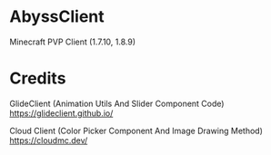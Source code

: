 # AbyssClient
Minecraft PVP Client (1.7.10, 1.8.9)

# Credits

GlideClient (Animation Utils And Slider Component Code)
https://glideclient.github.io/

Cloud Client (Color Picker Component And Image Drawing Method)
https://cloudmc.dev/
